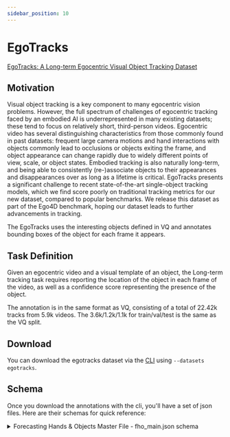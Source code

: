 ```yaml
---
sidebar_position: 10
---
```


# EgoTracks

[EgoTracks: A Long-term Egocentric Visual Object Tracking Dataset](https://arxiv.org/abs/2301.03213)

## Motivation

Visual object tracking is a key component to many egocentric vision problems.  However, the full spectrum of challenges of egocentric tracking faced by an embodied AI is underrepresented in many existing datasets; these tend to focus on relatively short, third-person videos. Egocentric video has several distinguishing characteristics from those commonly found in past datasets: frequent large camera motions and hand interactions with objects commonly lead to occlusions or objects exiting the frame, and object appearance can change rapidly due to widely different points of view, scale, or object states. Embodied tracking is also naturally long-term, and being able to consistently (re-)associate objects to their appearances and disappearances over as long as a lifetime is critical. EgoTracks presents a significant challenge to recent state-of-the-art single-object tracking models, which we find score poorly on traditional tracking metrics for our new dataset, compared to popular benchmarks. We release this dataset as part of the Ego4D benchmark, hoping our dataset leads to further advancements in tracking.

The EgoTracks uses the interesting objects defined in VQ and annotates bounding boxes of the object for each frame it appears.

## Task Definition

Given an egocentric video and a visual template of an object, the Long-term tracking task requires reporting the location of the object in each frame of the video, as well as a confidence score representing the presence of the object. 

The annotation is in the same format as VQ, consisting of a total of 22.42k tracks from 5.9k videos. The 3.6k/1.2k/1.1k for train/val/test is the same as the VQ split.

## Download

You can download the egotracks dataset via the [CLI](/CLI.md) using `--datasets egotracks`.

## Schema

Once you download the annotations with the cli, you'll have a set of json files. Here are their schemas for quick reference:

<details>
  <summary>Forecasting Hands & Objects Master File - fho_main.json schema</summary>

  - **`version`** *(string)*
  - **`date`** *(string)*
  - **`description`** *(string)*
  - **`metadata`** *(string)*
  - **`videos`** *(array)*
    - **Items** *(object)*
      - **`annotated_intervals`** *(array)*
        - **Items** *(object)*
          - **`clip_id`** *(string)*
          - **`clip_uid`** *(['null', 'string'])*
          - **`start_sec`** *(number)*
          - **`end_sec`** *(number)*
          - **`clip_parent_start_sec`** *(number)*
          - **`clip_parent_end_sec`** *(number)*
          - **`narrated_actions`** *(array)*
            - **Items** *(object)*
              - **`warnings`** *(array)*
              - **`uid`** *(['null', 'string'])*
              - **`start_sec`** *(number)*
              - **`end_sec`** *(number)*
              - **`start_frame`** *(integer)*
              - **`end_frame`** *(integer)*
              - **`is_valid_action`** *(boolean)*
              - **`is_partial`** *(boolean)*
              - **`clip_start_sec`** *(number)*
              - **`clip_end_sec`** *(number)*
              - **`clip_start_frame`** *(integer)*
              - **`clip_end_frame`** *(integer)*
              - **`narration_timestamp_sec`** *(number)*
              - **`clip_narration_timestamp_sec`** *(number)*
              - **`narration_text`** *(string)*
              - **`narration_annotation_uid`** *(string)*
              - **`structured_verb`** *(['null', 'string'])*
              - **`freeform_verb`** *(['null', 'string'])*
              - **`state_transition`** *(['null', 'string'])*
              - **`critical_frames`**
              - **`clip_critical_frames`**
              - **`frames`**
              - **`is_rejected`** *(boolean)*
              - **`is_invalid_annotation`** *(boolean)*
              - **`reject_reason`** *(['null', 'string'])*
              - **`stage`** *(['null', 'string'])*
          - **`start_frame`** *(integer)*
          - **`end_frame`** *(integer)*
          - **`clip_parent_start_frame`** *(integer)*
          - **`clip_parent_end_frame`** *(integer)*
          - **`redacted`** *(boolean)*
      - **`video_metadata`** *(object)*
        - **`video_start_pts`** *(integer)*
        - **`video_base_numerator`** *(integer)*
        - **`video_base_denominator`** *(integer)*
        - **`duration_sec`** *(number)*
        - **`num_frames`** *(integer)*
        - **`fps`** *(number)*
        - **`width`** *(integer)*
        - **`height`** *(integer)*
        - **`rotation`** *(null)*
      - **`video_uid`** *(string)*

</details>
